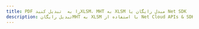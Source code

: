 ---title: PDF را به  تبدیل کنیدXLSM، MHT به XLSM مبدل رایگان یا Net SDKdescription: تبدیل رایگانMHT به XLSM با استفاده از Net Cloud APIs & SDK همچنین اسناد PDF را در Cloud ایجاد، ویرایش و رندر کنید.---